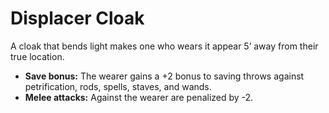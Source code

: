 # Displacer Cloak

A cloak that bends light makes one who wears it appear 5’ away from their true location.

- **Save bonus:** The wearer gains a +2 bonus to saving throws against petrification, rods, spells, staves, and wands.
- **Melee attacks:** Against the wearer are penalized by -2.